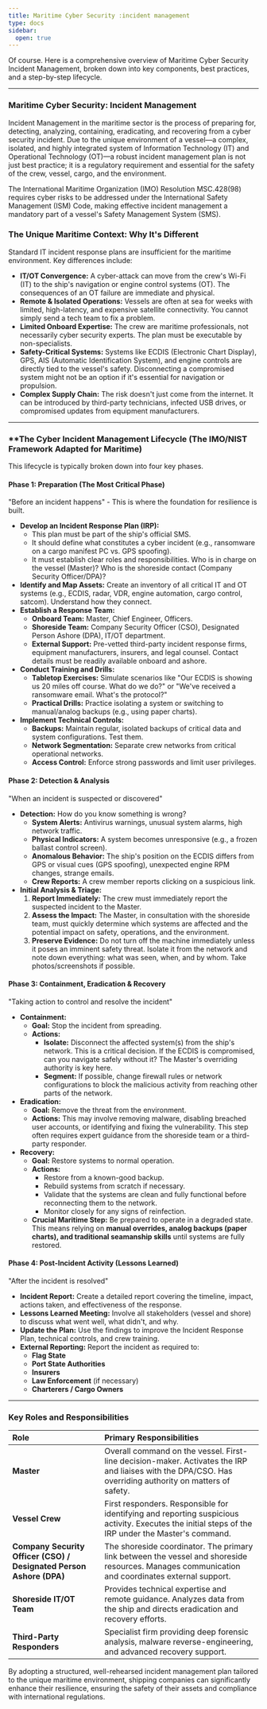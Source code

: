 ```yaml
---
title: Maritime Cyber Security :incident management
type: docs
sidebar:
  open: true
---
```


Of course. Here is a comprehensive overview of Maritime Cyber Security Incident Management, broken down into key components, best practices, and a step-by-step lifecycle.

---

### **Maritime Cyber Security: Incident Management**

Incident Management in the maritime sector is the process of preparing for, detecting, analyzing, containing, eradicating, and recovering from a cyber security incident. Due to the unique environment of a vessel—a complex, isolated, and highly integrated system of Information Technology (IT) and Operational Technology (OT)—a robust incident management plan is not just best practice; it is a regulatory requirement and essential for the safety of the crew, vessel, cargo, and the environment.

The International Maritime Organization (IMO) Resolution MSC.428(98) requires cyber risks to be addressed under the International Safety Management (ISM) Code, making effective incident management a mandatory part of a vessel's Safety Management System (SMS).

### **The Unique Maritime Context: Why It's Different**

Standard IT incident response plans are insufficient for the maritime environment. Key differences include:

*   **IT/OT Convergence:** A cyber-attack can move from the crew's Wi-Fi (IT) to the ship's navigation or engine control systems (OT). The consequences of an OT failure are immediate and physical.
*   **Remote & Isolated Operations:** Vessels are often at sea for weeks with limited, high-latency, and expensive satellite connectivity. You cannot simply send a tech team to fix a problem.
*   **Limited Onboard Expertise:** The crew are maritime professionals, not necessarily cyber security experts. The plan must be executable by non-specialists.
*   **Safety-Critical Systems:** Systems like ECDIS (Electronic Chart Display), GPS, AIS (Automatic Identification System), and engine controls are directly tied to the vessel's safety. Disconnecting a compromised system might not be an option if it's essential for navigation or propulsion.
*   **Complex Supply Chain:** The risk doesn't just come from the internet. It can be introduced by third-party technicians, infected USB drives, or compromised updates from equipment manufacturers.

---

### **The Cyber Incident Management Lifecycle (The IMO/NIST Framework Adapted for Maritime)

This lifecycle is typically broken down into four key phases.

#### **Phase 1: Preparation (The Most Critical Phase)**

"Before an incident happens" - This is where the foundation for resilience is built.

*   **Develop an Incident Response Plan (IRP):**
    *   This plan must be part of the ship's official SMS.
    *   It should define what constitutes a cyber incident (e.g., ransomware on a cargo manifest PC vs. GPS spoofing).
    *   It must establish clear roles and responsibilities. Who is in charge on the vessel (Master)? Who is the shoreside contact (Company Security Officer/DPA)?
*   **Identify and Map Assets:** Create an inventory of all critical IT and OT systems (e.g., ECDIS, radar, VDR, engine automation, cargo control, satcom). Understand how they connect.
*   **Establish a Response Team:**
    *   **Onboard Team:** Master, Chief Engineer, Officers.
    *   **Shoreside Team:** Company Security Officer (CSO), Designated Person Ashore (DPA), IT/OT department.
    *   **External Support:** Pre-vetted third-party incident response firms, equipment manufacturers, insurers, and legal counsel. Contact details must be readily available onboard and ashore.
*   **Conduct Training and Drills:**
    *   **Tabletop Exercises:** Simulate scenarios like "Our ECDIS is showing us 20 miles off course. What do we do?" or "We've received a ransomware email. What's the protocol?"
    *   **Practical Drills:** Practice isolating a system or switching to manual/analog backups (e.g., using paper charts).
*   **Implement Technical Controls:**
    *   **Backups:** Maintain regular, isolated backups of critical data and system configurations. Test them.
    *   **Network Segmentation:** Separate crew networks from critical operational networks.
    *   **Access Control:** Enforce strong passwords and limit user privileges.

#### **Phase 2: Detection & Analysis**

"When an incident is suspected or discovered"

*   **Detection:** How do you know something is wrong?
    *   **System Alerts:** Antivirus warnings, unusual system alarms, high network traffic.
    *   **Physical Indicators:** A system becomes unresponsive (e.g., a frozen ballast control screen).
    *   **Anomalous Behavior:** The ship's position on the ECDIS differs from GPS or visual cues (GPS spoofing), unexpected engine RPM changes, strange emails.
    *   **Crew Reports:** A crew member reports clicking on a suspicious link.
*   **Initial Analysis & Triage:**
    1.  **Report Immediately:** The crew must immediately report the suspected incident to the Master.
    2.  **Assess the Impact:** The Master, in consultation with the shoreside team, must quickly determine which systems are affected and the potential impact on safety, operations, and the environment.
    3.  **Preserve Evidence:** Do not turn off the machine immediately unless it poses an imminent safety threat. Isolate it from the network and note down everything: what was seen, when, and by whom. Take photos/screenshots if possible.

#### **Phase 3: Containment, Eradication & Recovery**

"Taking action to control and resolve the incident"

*   **Containment:**
    *   **Goal:** Stop the incident from spreading.
    *   **Actions:**
        *   **Isolate:** Disconnect the affected system(s) from the ship's network. This is a critical decision. If the ECDIS is compromised, can you navigate safely without it? The Master's overriding authority is key here.
        *   **Segment:** If possible, change firewall rules or network configurations to block the malicious activity from reaching other parts of the network.
*   **Eradication:**
    *   **Goal:** Remove the threat from the environment.
    *   **Actions:** This may involve removing malware, disabling breached user accounts, or identifying and fixing the vulnerability. This step often requires expert guidance from the shoreside team or a third-party responder.
*   **Recovery:**
    *   **Goal:** Restore systems to normal operation.
    *   **Actions:**
        *   Restore from a known-good backup.
        *   Rebuild systems from scratch if necessary.
        *   Validate that the systems are clean and fully functional before reconnecting them to the network.
        *   Monitor closely for any signs of reinfection.
    *   **Crucial Maritime Step:** Be prepared to operate in a degraded state. This means relying on **manual overrides, analog backups (paper charts), and traditional seamanship skills** until systems are fully restored.

#### **Phase 4: Post-Incident Activity (Lessons Learned)**

"After the incident is resolved"

*   **Incident Report:** Create a detailed report covering the timeline, impact, actions taken, and effectiveness of the response.
*   **Lessons Learned Meeting:** Involve all stakeholders (vessel and shore) to discuss what went well, what didn't, and why.
*   **Update the Plan:** Use the findings to improve the Incident Response Plan, technical controls, and crew training.
*   **External Reporting:** Report the incident as required to:
    *   **Flag State**
    *   **Port State Authorities**
    *   **Insurers**
    *   **Law Enforcement** (if necessary)
    *   **Charterers / Cargo Owners**

---

### **Key Roles and Responsibilities**

| **Role** | **Primary Responsibilities** |
| :--- | :--- |
| **Master** | Overall command on the vessel. First-line decision-maker. Activates the IRP and liaises with the DPA/CSO. Has overriding authority on matters of safety. |
| **Vessel Crew** | First responders. Responsible for identifying and reporting suspicious activity. Executes the initial steps of the IRP under the Master's command. |
| **Company Security Officer (CSO) / Designated Person Ashore (DPA)** | The shoreside coordinator. The primary link between the vessel and shoreside resources. Manages communication and coordinates external support. |
| **Shoreside IT/OT Team** | Provides technical expertise and remote guidance. Analyzes data from the ship and directs eradication and recovery efforts. |
| **Third-Party Responders** | Specialist firm providing deep forensic analysis, malware reverse-engineering, and advanced recovery support. |

By adopting a structured, well-rehearsed incident management plan tailored to the unique maritime environment, shipping companies can significantly enhance their resilience, ensuring the safety of their assets and compliance with international regulations.